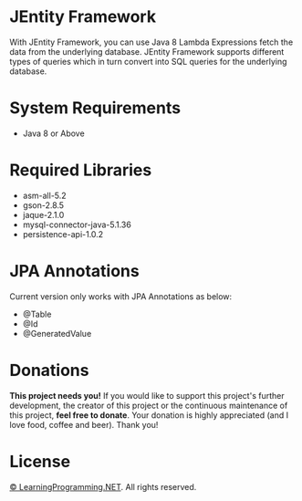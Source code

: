 # JEntity Framework
With JEntity Framework, you can use Java 8 Lambda Expressions fetch the data from the underlying database. JEntity Framework supports different types of queries which in turn convert into SQL queries for the underlying database.


# System Requirements
- Java 8 or Above

# Required Libraries
- asm-all-5.2
- gson-2.8.5
- jaque-2.1.0
- mysql-connector-java-5.1.36
- persistence-api-1.0.2

# JPA Annotations
Current version only works with JPA Annotations as below:
- @Table
- @Id
- @GeneratedValue

# Donations
**This project needs you!** If you would like to support this project's further development, the creator of this project or the continuous maintenance of this project, **feel free to donate**. Your donation is highly appreciated (and I love food, coffee and beer). Thank you!

# License

[© LearningProgramming.NET](http://learningprogramming.net). All rights reserved.
